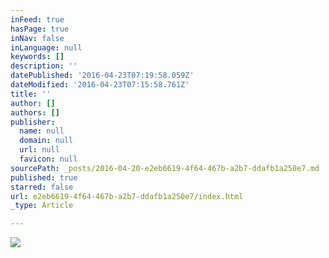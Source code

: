 ```yaml
---
inFeed: true
hasPage: true
inNav: false
inLanguage: null
keywords: []
description: ''
datePublished: '2016-04-23T07:19:58.059Z'
dateModified: '2016-04-23T07:15:58.761Z'
title: ''
author: []
authors: []
publisher:
  name: null
  domain: null
  url: null
  favicon: null
sourcePath: _posts/2016-04-20-e2eb6619-4f64-467b-a2b7-ddafb1a250e7.md
published: true
starred: false
url: e2eb6619-4f64-467b-a2b7-ddafb1a250e7/index.html
_type: Article

---
```

![](https://the-grid-user-content.s3-us-west-2.amazonaws.com/3746e977-ec62-4a26-ac46-0aedf69b66d4.jpg)